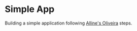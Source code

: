 # Simple App

Building a simple application following [Alline's Oliveira](https://medium.com/como-programar-em-1-dia/como-fazer-um-app-em-1-dia-2572dfd1919a) steps.